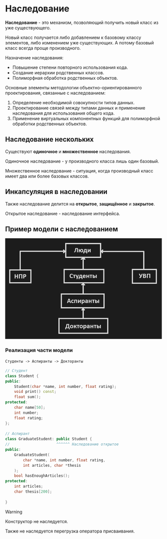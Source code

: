 # Наследование

**Наследование** - это механизм, позволяющий получить новый класс из уже существующего.

Новый класс получается либо добавлением к базовому классу элементов, либо изменением уже существующих. А потому базовый класс всегда проще производного.

Назначение наследования:
- Повышение степени повторного использования кода.
- Создание иерархии родственных классов.
- Полиморфная обработка родственных объектов.

Основные элементы методологии объектно-ориентированного проектирования, связанные с наследованием:
1. Определение необходимой совокупности типов данных.
2. Проектирование связей между типами данных и применение наследования для использования общего кода.
3. Применение виртуальных компонентных функций для полиморфной обработки родственных объектов.

## Наследование нескольких

Существуют **одиночное** и **множественное** наследования.

Одиночное наследование - у производного класса лишь один базовый.

Множественное наследование - ситуация, когда производный класс имеет два или более базовых классов.

## Инкапсуляция в наследовании

Также наследование делится на **открытое**, **защищённое** и **закрытое**.

Открытое наследование - наследование интерфейса.

## Пример модели с наследованием

![Pasted image 20240213141349.png](../Pasted%20image%2020240213141349.png#)

### Реализация части модели

`Студенты -> Аспиранты -> Докторанты`

```cpp
// Студент
class Student {
public:
	Student(char *name, int number, float rating);
	void print() const;
	float sum();
protected:
	char name[50];
	int number;
	float rating;
};

// Аспирант
class GraduateStudent: public Student {
//                     ^^^^^^ Наследование открытое
public:
	GraduateStudent(
		char *name, int number, float rating,
		int articles, char *thesis
	);
	bool hasEnoughArticles();
protected:
	int articles;
	char thesis[200];

}
```

> [!Warning]
> Конструктор не наследуется.
> 
> Также не наследуется перегрузка оператора присваивания.


